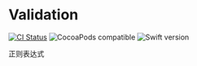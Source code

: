 # Validation

[![CI Status](https://travis-ci.org/Z-JaDe/Validation.svg?branch=master)](https://travis-ci.org/Z-JaDe/Validation)
![CocoaPods compatible](https://img.shields.io/badge/CocoaPods-compatible-4BC51D.svg?style=flat)
![Swift version](https://img.shields.io/badge/swift-5.1-orange.svg)

正则表达式
